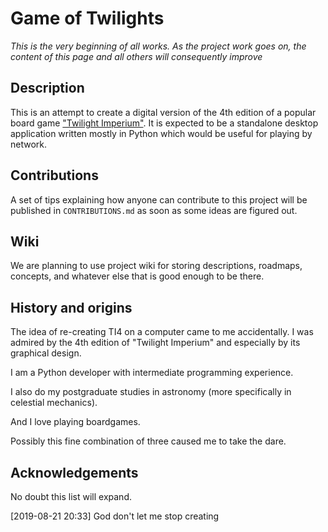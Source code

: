 # Game of Twilights

_This is the very beginning of all works. As the project work goes on, the content of this page and all others will consequently improve_

## Description
This is an attempt to create a digital version of the 4th edition of a popular board game ["Twilight Imperium"](https://www.fantasyflightgames.com/en/products/twilight-imperium-fourth-edition/ "Fantasy Flight Games link"). It is expected to be a standalone desktop application written mostly in Python which would be useful for playing by network.

## Contributions
A set of tips explaining how anyone can contribute to this project will be published in `CONTRIBUTIONS.md` as soon as some ideas are figured out.

## Wiki
We are planning to use project wiki for storing descriptions, roadmaps, concepts, and whatever else that is good enough to be there.

## History and origins
The idea of re-creating TI4 on a computer came to me accidentally.
I was admired by the 4th edition of "Twilight Imperium" and especially by its graphical design.

I am a Python developer with intermediate programming experience.

I also do my postgraduate studies in astronomy (more specifically in celestial mechanics).

And I love playing boardgames.

Possibly this fine combination of three caused me to take the dare.

## Acknowledgements
No doubt this list will expand.


[2019-08-21 20:33] God don't let me stop creating
